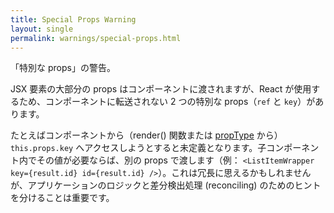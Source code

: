 ```yaml
---
title: Special Props Warning
layout: single
permalink: warnings/special-props.html
---
```


「特別な props」の警告。

JSX 要素の大部分の props はコンポーネントに渡されますが、React が使用するため、コンポーネントに転送されない 2 つの特別な props（`ref` と `key`）があります。

たとえばコンポーネントから（render() 関数または [propType](/docs/typechecking-with-proptypes.html#proptypes) から）`this.props.key` へアクセスしようとすると未定義となります。子コンポーネント内でその値が必要ならば、別の props で渡します（例： `<ListItemWrapper key={result.id} id={result.id} />`）。これは冗長に思えるかもしれませんが、アプリケーションのロジックと差分検出処理 (reconciling) のためのヒントを分けることは重要です。
